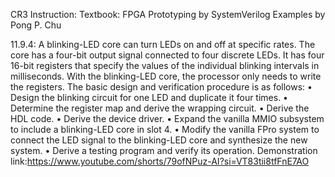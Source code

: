 CR3 Instruction:
Textbook: FPGA Prototyping by SystemVerilog Examples by Pong P. Chu

11.9.4:
A blinking-LED core can turn LEDs on and off at specific rates. The core has a four-bit output signal connected to four discrete LEDs. It has four 16-bit registers that specify the values of the individual blinking intervals in milliseconds. With the blinking-LED core, the processor only needs to write the registers. The basic
  design and verification procedure is as follows:
    • Design the blinking circuit for one LED and duplicate it four times.
    • Determine the register map and derive the wrapping circuit.
    • Derive the HDL code.
    • Derive the device driver.
    • Expand the vanilla MMIO subsystem to include a blinking-LED core in slot 4.
    • Modify the vanilla FPro system to connect the LED signal to the blinking-LED core and synthesize the new system.
• Derive a testing program and verify its operation.
Demonstration link:https://www.youtube.com/shorts/79ofNPuz-AI?si=VT83tii8tfFnE7AO

